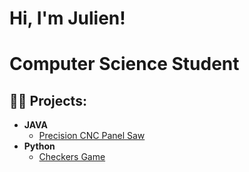 <h1>Hi, I'm Julien! </h1>
<h1>Computer Science Student </h1>

<h2>👨‍💻 Projects:</h2>

- <b>JAVA</b>
  - [Precision CNC Panel Saw](https://github.com/JL11429/Precision-CNC-Panel-Saw/tree/main)
- <b>Python</b>
  - [Checkers Game](https://github.com/JL11429/Package-Delivery-Pathfinding-Algorithm)

